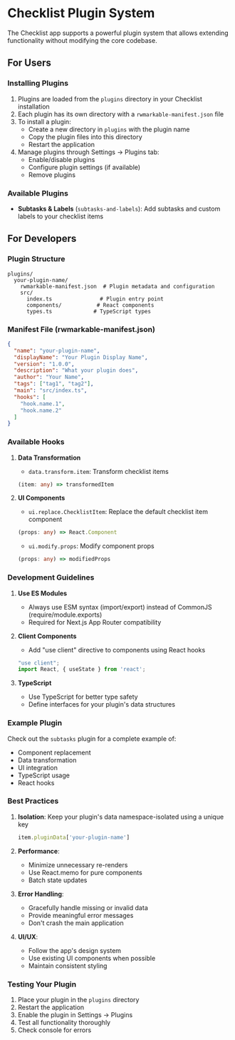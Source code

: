 # Checklist Plugin System

The Checklist app supports a powerful plugin system that allows extending functionality without modifying the core codebase.

## For Users

### Installing Plugins

1. Plugins are loaded from the `plugins` directory in your Checklist installation
2. Each plugin has its own directory with a `rwmarkable-manifest.json` file
3. To install a plugin:
   - Create a new directory in `plugins` with the plugin name
   - Copy the plugin files into this directory
   - Restart the application
4. Manage plugins through Settings → Plugins tab:
   - Enable/disable plugins
   - Configure plugin settings (if available)
   - Remove plugins

### Available Plugins

- **Subtasks & Labels** (`subtasks-and-labels`): Add subtasks and custom labels to your checklist items

## For Developers

### Plugin Structure

```
plugins/
  your-plugin-name/
    rwmarkable-manifest.json  # Plugin metadata and configuration
    src/
      index.ts               # Plugin entry point
      components/           # React components
      types.ts             # TypeScript types
```

### Manifest File (rwmarkable-manifest.json)

```json
{
  "name": "your-plugin-name",
  "displayName": "Your Plugin Display Name",
  "version": "1.0.0",
  "description": "What your plugin does",
  "author": "Your Name",
  "tags": ["tag1", "tag2"],
  "main": "src/index.ts",
  "hooks": [
    "hook.name.1",
    "hook.name.2"
  ]
}
```

### Available Hooks

1. **Data Transformation**
   - `data.transform.item`: Transform checklist items
   ```typescript
   (item: any) => transformedItem
   ```

2. **UI Components**
   - `ui.replace.ChecklistItem`: Replace the default checklist item component
   ```typescript
   (props: any) => React.Component
   ```
   - `ui.modify.props`: Modify component props
   ```typescript
   (props: any) => modifiedProps
   ```

### Development Guidelines

1. **Use ES Modules**
   - Always use ESM syntax (import/export) instead of CommonJS (require/module.exports)
   - Required for Next.js App Router compatibility

2. **Client Components**
   - Add "use client" directive to components using React hooks
   ```typescript
   "use client";
   import React, { useState } from 'react';
   ```

3. **TypeScript**
   - Use TypeScript for better type safety
   - Define interfaces for your plugin's data structures

### Example Plugin

Check out the `subtasks` plugin for a complete example of:
- Component replacement
- Data transformation
- UI integration
- TypeScript usage
- React hooks

### Best Practices

1. **Isolation**: Keep your plugin's data namespace-isolated using a unique key
   ```typescript
   item.pluginData['your-plugin-name']
   ```

2. **Performance**: 
   - Minimize unnecessary re-renders
   - Use React.memo for pure components
   - Batch state updates

3. **Error Handling**:
   - Gracefully handle missing or invalid data
   - Provide meaningful error messages
   - Don't crash the main application

4. **UI/UX**:
   - Follow the app's design system
   - Use existing UI components when possible
   - Maintain consistent styling

### Testing Your Plugin

1. Place your plugin in the `plugins` directory
2. Restart the application
3. Enable the plugin in Settings → Plugins
4. Test all functionality thoroughly
5. Check console for errors
